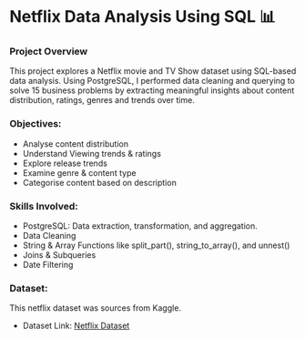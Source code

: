 # Netflix Data Analysis Using SQL 📊

### Project Overview
This project explores a Netflix movie and TV Show dataset using SQL-based data analysis. Using PostgreSQL, I performed data cleaning and querying to solve 15 business problems by extracting meaningful insights about content distribution, ratings, genres and trends over time. 

### Objectives:
- Analyse content distribution
- Understand Viewing trends & ratings
- Explore release trends
- Examine genre & content type
- Categorise content based on description

### Skills Involved:
- PostgreSQL: Data extraction, transformation, and aggregation.
- Data Cleaning
- String & Array Functions like split_part(), string_to_array(), and unnest()
- Joins & Subqueries
- Date Filtering

### Dataset:
This netflix dataset was sources from Kaggle. 
- Dataset Link: [Netflix Dataset](https://www.kaggle.com/datasets/shivamb/netflix-shows?resource=download)

